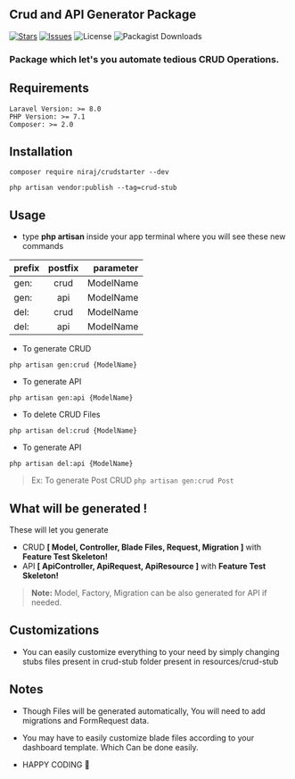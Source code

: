 ## Crud and API Generator Package

[![Stars](	https://img.shields.io/github/stars/NirajBasnyat/crudstarter)](https://github.com/NirajBasnyat/crudstarter/stargazers)
[![Issues](https://img.shields.io/github/issues/NirajBasnyat/crudstarter)](https://github.com/NirajBasnyat/crudstarter/issues)
![License](https://img.shields.io/github/license/NirajBasnyat/crudstarter)
![Packagist Downloads](https://shields.api-test.nl/packagist/dt/niraj/crudstarter)


### Package which let's you automate tedious CRUD Operations.

## Requirements
```
Laravel Version: >= 8.0
PHP Version: >= 7.1
Composer: >= 2.0
```

## Installation
```
composer require niraj/crudstarter --dev
```

```
php artisan vendor:publish --tag=crud-stub
```


## Usage
- type **php artisan** inside your app terminal where you will see these new commands

| prefix           |    postfix    |  parameter   |
| ------------- |:------------:| --------------:|
| gen:             | crud           | ModelName |
| gen:             | api             | ModelName |
| del:              | crud           | ModelName |
| del:              | api             | ModelName |



- To generate CRUD

 ``php artisan gen:crud {ModelName} ``

- To generate API

 ``php artisan gen:api {ModelName} ``


 - To delete CRUD Files

 ``php artisan del:crud {ModelName} ``

- To generate API

 ``php artisan del:api {ModelName} ``

> Ex:  To generate Post CRUD ``php artisan gen:crud Post ``


## What will be generated !

These will let you generate
- CRUD **[ Model, Controller, Blade Files, Request, Migration ]** with **Feature Test Skeleton!**
- API  **[ ApiController, ApiRequest, ApiResource ]** with **Feature Test Skeleton!**

 > **Note:** Model, Factory, Migration can be also generated for API if needed.




## Customizations

- You can easily customize everything to your need by simply changing stubs files present in crud-stub folder present in resources/crud-stub

## Notes
- Though Files will be generated automatically, You will need to add migrations and FormRequest data.

- You may have to easily customize blade files according to your dashboard template.
Which Can be done easily.

- HAPPY CODING :metal: 
